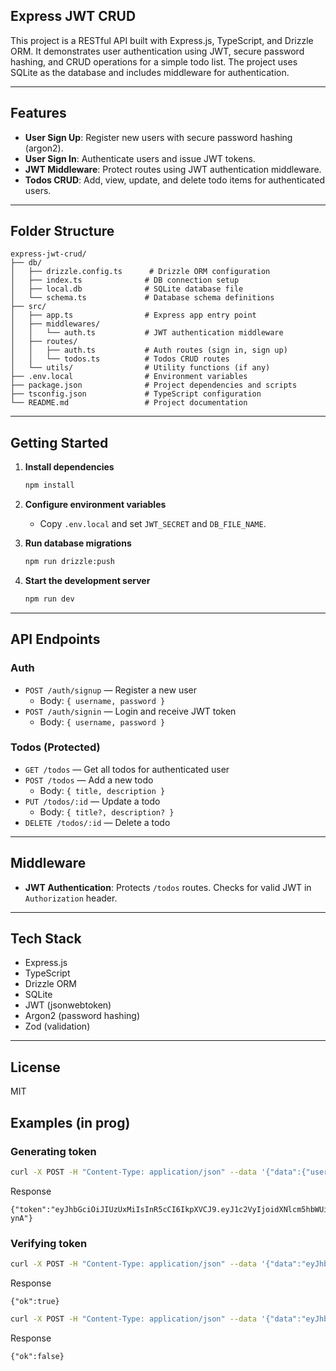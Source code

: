 
## Express JWT CRUD

This project is a RESTful API built with Express.js, TypeScript, and Drizzle ORM. It demonstrates user authentication using JWT, secure password hashing, and CRUD operations for a simple todo list. The project uses SQLite as the database and includes middleware for authentication.

---

## Features

- **User Sign Up**: Register new users with secure password hashing (argon2).
- **User Sign In**: Authenticate users and issue JWT tokens.
- **JWT Middleware**: Protect routes using JWT authentication middleware.
- **Todos CRUD**: Add, view, update, and delete todo items for authenticated users.

---

## Folder Structure

```text
express-jwt-crud/
├── db/
│   ├── drizzle.config.ts      # Drizzle ORM configuration
│   ├── index.ts              # DB connection setup
│   ├── local.db              # SQLite database file
│   └── schema.ts             # Database schema definitions
├── src/
│   ├── app.ts                # Express app entry point
│   ├── middlewares/
│   │   └── auth.ts           # JWT authentication middleware
│   ├── routes/
│   │   ├── auth.ts           # Auth routes (sign in, sign up)
│   │   └── todos.ts          # Todos CRUD routes
│   └── utils/                # Utility functions (if any)
├── .env.local                # Environment variables
├── package.json              # Project dependencies and scripts
├── tsconfig.json             # TypeScript configuration
└── README.md                 # Project documentation
```

---

## Getting Started

1. **Install dependencies**
   ```bash
   npm install
   ```

2. **Configure environment variables**
   - Copy `.env.local` and set `JWT_SECRET` and `DB_FILE_NAME`.

3. **Run database migrations**
   ```bash
   npm run drizzle:push
   ```

4. **Start the development server**
   ```bash
   npm run dev
   ```

---

## API Endpoints

### Auth

- `POST /auth/signup` — Register a new user
  - Body: `{ username, password }`
- `POST /auth/signin` — Login and receive JWT token
  - Body: `{ username, password }`

### Todos (Protected)

- `GET /todos` — Get all todos for authenticated user
- `POST /todos` — Add a new todo
  - Body: `{ title, description }`
- `PUT /todos/:id` — Update a todo
  - Body: `{ title?, description? }`
- `DELETE /todos/:id` — Delete a todo

---

## Middleware

- **JWT Authentication**: Protects `/todos` routes. Checks for valid JWT in `Authorization` header.

---

## Tech Stack

- Express.js
- TypeScript
- Drizzle ORM
- SQLite
- JWT (jsonwebtoken)
- Argon2 (password hashing)
- Zod (validation)

---

## License

MIT

## Examples (in prog)

### Generating token
```bash
curl -X POST -H "Content-Type: application/json" --data '{"data":{"user":"username","password":"xyz"}}' http://localhost:5000/auth/sign
```

Response
```
{"token":"eyJhbGciOiJIUzUxMiIsInR5cCI6IkpXVCJ9.eyJ1c2VyIjoidXNlcm5hbWUiLCJwYXNzd29yZCI6Inh5eiIsImlhdCI6MTc1ODAzNzE0MywiZXhwIjoxNzU4MDQwNzQzfQ.njMEcZ2GgULngrxTdgfhNVBlVV6vteYLLjHHW3dgLxQhp3UoqLtkL1OFpsQ2t9K3jH3_460llz235UKiIq-ynA"}
```

### Verifying token
```bash
curl -X POST -H "Content-Type: application/json" --data '{"data":"eyJhbGciOiJIUzUxMiIsInR5cCI6IkpXVCJ9.eyJ1c2VyIjoidXNlcm5hbWUiLCJwYXNzd29yZCI6Inh5eiIsImlhdCI6MTc1ODAzNjM1MywiZXhwIjoxNzU4MDM5OTUzfQ.ng8QtAt5o6OHMevg_ERsaEIv7l_iYLch6JXfJXk-LfKsHvHI6Sv8TNXzdKW9HO82CY4HBeJcbafzZI0F6QU6hA"}' http://localhost:5000/auth/verify
```

Response
```
{"ok":true}
```

```bash
curl -X POST -H "Content-Type: application/json" --data '{"data":"eyJhbGciOiJIUzUxMiIsInR5cCI6IkpXVCJ9.eyJ1c2VyIjoidXNlcm5hbWUiLCJwYXNzd29yZCI6Inh5eiIsImlhdCI6MTc1ODAzNjM1MywiZXhwIjoxNzU4MDM5OTUzfQ.ng8QtAt5o6OHMevg_ERsaEIv7l_iYLch6JXfJXk-LfKsHvHI6Sv8TNXzdKW9HO82CY4HBeJcbafzZI0F6QU7hA"}' http://localhost:5000/auth/verify
```

Response
```
{"ok":false}
```
